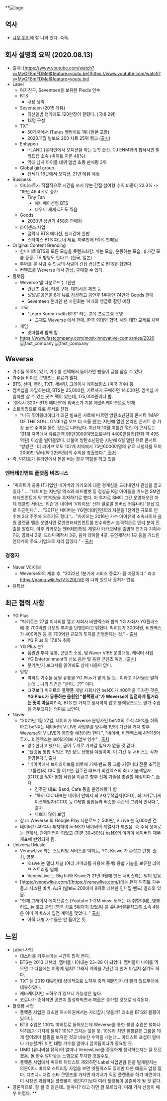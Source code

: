 **![logo](./20210213-logo.jpg)


## 역사
- [나무 위키](https://namu.wiki/w/%EB%B9%85%ED%9E%88%ED%8A%B8%20%EC%97%94%ED%84%B0%ED%85%8C%EC%9D%B8%EB%A8%BC%ED%8A%B8?from=%EB%B9%85%ED%9E%88%ED%8A%B8)에 잘 나와 있다. 숙독.

## 회사 설명회 요약 (2020.08.13)
- 출처: [https://www.youtube.com/watch?v=MyGF8mFDMeI&feature=youtu.be](https://www.youtube.com/watch?v=MyGF8mFDMeI&feature=youtu.be)
- Label
  - 여자친구, Seventeen을 보유한 Pledis 인수
  - BTS
    - 내용 생략
  - Seventeen (2015 데뷰)
    - 최신앨범 행가레도 120만장이 팔렸다. (국내 2위)
    - 13명 구성
  - TXT
    - 50개국에서 iTunes 앨범차트 1위 (일본 포함)
    - 2020.11월 빌보드 200 차트 25위 랭크 ([출처](https://en.wikipedia.org/wiki/Minisode1:_Blue_Hour#Commercial_performance))
  - Enhypen
    - I-LAND (온라인에서 오디션을 하는 듯?) 출신. CJ ENM과의 합작사인 빌리프랩 소속 (빅히트 지분 48%)
    - 역대 남자 아이돌 데뷔 앨범 초동 판매량 3위
  - Global girl group
    - 전세계 16곳에서 오디션, 21년 데뷰 예정
- Business
  - 아티스트가 직접적으로 시간을 쓰지 않는 간접 참여형 수익 비중이 22.3% -> '19년 46.4%로 증가
    - Tiny Tan
      - 애니메이션형 BTS
      - 다우니 세제 CF 도 찍음
  - Goods
    - 2020년 상반기 458종 판매됨
  - 라이센스 사업
    - 갤럭시 BTS 에디션, 한시간에 완판
    - 스타벅스 BTS 파트너 제품, 하루만에 90% 판매됨
- Original Content Brending
  - 한마디로 BTS의 모든 모습을 듯텐츠화함. 쉬는 모습, 운동하는 모습, 휴가간 모습 등등. TV 방영도 한다고. (한국, 일본)
  - 투어를 본 사람 수 만큼의 사람이 간접 컨텐츠로 BTS를 접한다.
  - 컨텐츠를 Weverse 에서 감상, 구매할 수 있다.
- 플랫폼
  - Weverse 앱 다운로드수 1천만
    - 컨텐츠 감상, 티켓 구매, 대기시간 체크 등
    - _방방콘_ 공연을 6개 뷰로 감상하고 공연후 1주동안 74만개 Goods 판매
    - Seventeen 온라인 팬 사인회는 14개의 앵글로 촬영 예정
  - 교육
    - "Learn Korean with BTS" 라는 교육 프로그램 운영
      - 교재도 Weverse 에서 판매, 한국 외대와 협약. 해외 대학 교제로 채택
  - 게임
    - 넷마블과 함께 함
  - https://www.fastcompany.com/most-innovative-companies/2020
    ![fast_company](./20210213-fastcompany.jpg)
    ![fast_company](./20200213-fastcompany-2.jpg)


## Weverse

- 가수들 목록이 있고, 가수를 선택해서 들어가면 팬들이 글을 남길 수 있다.
- 가수들 비디오 콘텐츠는 유료가 많다.
- BTS, 선미, 핸리, TXT, 세븐틴, 그레이시 에이브럼스 (미국 가수) 등
- 멤버십을 가입하는데, BTS는 25,000원, 키트까지 구매하면 14,000원. 멤버십 가입자만 살 수 있는 굿즈 팩이 있는데, 175,000원이나 함.
- '갤럭시 S20+ BTS 에디션'에 위버스가 기본 애플리케이션으로 탑재
- 스트리밍으로 유료 콘서트 진행.
   - "미국 투어링데이터가 최근 발표한 자료에 따르면 방탄소년단의 콘서트 'MAP OF THE SOUL ON:E'(맵 오브 더 소울 원)는 지난해 열린 온라인 콘서트 중 가장 높은 수익을 올린 것으로 나타났다. 지난해 10월 이틀간 열린 이 콘서트는 191개 지역에서 유료관객 99만3000여명으로부터 4400만달러(한화 약 495억원) 이상을 벌어들였다. 더불어 방탄소년단은 지난해 6월 열린 유료 콘서트 '방방콘 : 더 라이브'로도 107개 지역에서 75만6000여명의 유료 시청자를 모아 2000만 달러(약 225억원)의 수익을 창출했다.", [출처](https://m.sportsworldi.com/view/20210207502592)
- 즉, 빅히트가 온라인에서 돈을 버는 창구 역할을 하고 있음

### 엔터테인먼트 플랫폼 비즈니스

- "빅히트가 공룡 IT기업인 네이버와 카카오에 대한 경계심을 드러내면서 관심을 끌고 있다." ... "네이버는 지난달 엑소와 레드벨벳 등 정상급 K팝 아이돌을 거느린 SM엔터테인먼트에 약 1천억원을 투자하기로 했다. 이 투자로 SM이 그간 운영해오던 자체 팬클럽 서비스 '리슨'은 네이버 'V라이브' 산하 글로벌 멤버십 커뮤니티 '팬십'으로 이관된다." ... "2017년 네이버는 YG엔터테인먼트의 지분을 1천억원 규모로 인수해 2대 주주에 오르기도 했다."... "카카오는 2016년 가수 아이유의 소속사이자 음원 플랫폼 멜론 운영사인 로엔엔터테인먼트를 인수하면서 본격적으로 엔터 분야 진출을 알렸다. 이후 카카오는 엔터테인먼트 계열사 카카오M을 출범해 연기자 기획사 7곳, 영화사 2곳, 드라마제작사 3곳, 음악 레이블 4곳, 공연제작사 1곳 등을 거느린 엔터계의 주요 기업으로 자리 잡았다." - [출처](https://news.einfomax.co.kr/news/articleView.html?idxno=4105689)

### 경쟁자

- Naver V라이브
  - Weverse와의 제휴 후, "2022년 1분기에 서비스 종료가 될 예정이다." 라고 https://namu.wiki/w/V%20LIVE 에 나와 있으나 출처가 없음.
- 유튜브

## 최근 협력 사항
- YG Plus
  - "빅히트는 27일 이사회를 열고 자회사 비엔엑스와 함께 YG 자회사 YG플러스에 총 700억원 규모의 투자를 단행한다고 밝혔다. 빅히트가 300억원, 비엔엑스가 400억원 등 총 700억원 규모의 투자를 진행한다는 것." - [출처](https://www.chosun.com/entertainments/entertain_photo/2021/01/27/J4KFNOP5PQP3NHKRIKTIOVTJUI/)
    - YG Plus 의 17.8% 취득
  - YG Plus 는?
    - 음원반 투자 유통, 콘텐츠 소싱, 및 Naver VIBE 운영대행, 캐릭터 사업
    - YG Entertainment의 신보 음반 및 음원 콘텐츠 독점. ([출처](http://m.businesspost.co.kr/BP?command=mobile_view&num=109419))
    - 분기/반기 보고서를 읽어봐도 상세 내용이 없다.
  - 영향
    - 빅히트 가수들 음원 유통을 YG Plus가 맡게 될 듯...이라고 기사들은 말하는데... 나의 의견은 "굳이....??" 이다.
    - 그것보다 빅히트의 플랫폼 개발 자회사인 beNX 가 400억을 투자한 것은, **YG Plus 가 유통하는 음원인 "블랙핑크"가 Weverse에 입점하게 될거라는 뜻이 아닐지?** 즉, BTS 만 가지고 장사하지 않고 블랙핑크로도 뭔가 수입을 거두갰다는 의미로 보인다.
- Naver
  - "2021년 1월 27일, 네이버가 Weverse 운영사인 beNX의 주식 49%를 취득하고 beNX는 네이버의 V LIVE 사업부를 양수해 1년의 기간을 거쳐 향후 Weverse와 V LIVE가 통합할 예정이라 한다.", "네이버, 비엔엑스에 4천118억 투자…비엔엑스는 브이라이브 사업부 양수" , [출처](https://www.yna.co.kr/view/AKR20210127166051017)
    - 양수한다고 했으니, 굳이 두개로 가져갈 필요가 없을 것 같다.
    - "플랫폼 통합 작업은 1년 정도 진행될 예정이며, 이 기간 두 서비스는 각자 운영된다.", [출처](https://www.yna.co.kr/view/AKR20210127166051017)
    - "네이버에서 브이라이브를 비롯해 카페·밴드 등 그룹 커뮤니티 전문 조직인 '그룹앤(&) CIC'를 이끄는 김주관 대표가 비엔엑스의 최고기술책임자(CTO)를 맡아 통합 작업을 이끌고 향후 전체 기술을 총괄할 예정이다.", [출처](https://www.yna.co.kr/view/AKR20210127166051017)
      - 김주관 대표: Band, Cafe 등을 운영해왔다 함
      - "특히 CIC 대표는 네이버 안에서 최고재무책임자(CFO), 최고커뮤니케이션책임자(CCO) 등 C레벨 임원들과 비슷한 수준의 고위직 인사다.", [출처](https://www.thebell.co.kr/free/content/ArticleView.asp?key=202008101426283520103626&lcode=00)
      - 나쁘지 않아 보임
  - 참고: Weverse 의 Google Play 다운로드수 500만, V Live 는 5,000만 건
  - 네이버가 49%나 투자하여 beNX가 네이버의 계열사가 되었음. 즉 주식 용어로는 관계사, 관계기업이 되었고 (지분 30~50%) beNX의 이익이 네이버의 재무제표에 반영되게 됨.
- Universal Music
  - VenewLive 라는 스트리밍 서비스를 빅히트, YG, Kiswe 가 손잡고 런칭. [출처](https://platum.kr/archives/157748), [영문](https://www.universalmusic.com/big-hit-yg-umg-and-kiswe-join-forces-for-global-live-streaming-platform/)
    - Kiswe 는 멀티 채널 (여러 카메라를 사용해 중계) 융합 기술을 보유한 라이브 스트리밍 업체
    - VenewLive 는 Big hit와 Kiswe가 21년 9월에 만든 서비스라는 말이 있음
  - [https://venewlive.com/](https://venewlive.com/)에는 현재 빅히트 가수들과 저스틴 비버, AJR (빌보드 200에서 8위로 데뷰한 인디팝 밴드) 올라와 있음.
  - "현재 그레이시 에이브럼스 (Youtube 1~2M view. 노래는 내 취향이네), 영블러드, 뉴 호프 클럽 (영국 차트 5위까지 갔었음) 등 유니버셜뮤직그룹 소속 4팀은 이미 위버스에 입점 계약을 맺었다. " [출처](https://www.hankyung.com/it/article/202102047285i)
    - 아직 대형 가수들은 안 들어온 듯

## 느낌
- Label 사업
  - 대스타를 키우는데는 시간이 많이 든다.
  - BTS는 2013 데뷰라, 멤버들 나이대는 23~28 이 되었다. 멤버들이 나이를 먹으면 그 다음에는 어떻게 될지? 그래서 계약을 7년간 더 한거 아닐지 싶기도 하다.
  - TXT 는 2019 데뷰인데 상대적으로 노하우 축적 때문인지 더 빨리 월드무대에 데뷰하였다.
  - 케바케이지만 노하우가 있으니 가능성은 높다.
  - 코로나가 종식되면 공연이 활성화되면서 매출은 증가할 것으로 생각된다.
- 플랫폼 사업
  - 플랫폼 사업은 최소한 아시아권에서는 자리잡지 않을까? 최소한 BTS와 블핑이 있으니.
  - BTS 수입은 100% 빅히트로 들어오는데 Weverse를 통한 블핑 수입은 얼마나 빅히트가 가지게 될까? 10%? 크지는 않을 듯. 10%라 치면 블핑같은 그룹을 10개 끌어와야 블핑을 보유한 것과 비슷한 수익을 내는데... 아티스트 포섭이 얼마나 가능할까? 이런 대형 가수를 얼마나 끌어들이냐가 중요할 듯.
  - UMG (유니버셜 뮤직)이 얼마나 VenewLive를 중요하게 생각하는지는 잘 모르겠음. 돌 한수 깔아놓는 느낌으로 투자한 것일수도.
  - 플랫폼 사업에서 빅히트 아티스트 제외하면 Label 사업만큼 돈을 벌게될지는 의문이다. 비디오 스트리밍 사업을 보면 넷플릭스도 있지만 다른 애들도 엄청 많다. 디즈니+ 처럼 스타 콘텐츠를 가지면 자기네가 직접 플랫폼을 하기 마련이다. 이 시장은 과점하는 플랫폼이 생긴다기보다 여러 플랫폼이 공존하게 될 것 같다.
- 결론적으로, 잘 될 것 같은데.. 얼마나? 라고 하면 잘 모르겠다. 미래 가치 산정이 매우 어렵다.
**
